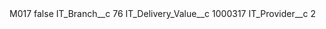 <?xml version="1.0" encoding="UTF-8"?>
<CustomMetadata xmlns="http://soap.sforce.com/2006/04/metadata" xmlns:xsi="http://www.w3.org/2001/XMLSchema-instance" xmlns:xsd="http://www.w3.org/2001/XMLSchema">
    <label>M017</label>
    <protected>false</protected>
    <values>
        <field>IT_Branch__c</field>
        <value xsi:type="xsd:string">76</value>
    </values>
    <values>
        <field>IT_Delivery_Value__c</field>
        <value xsi:type="xsd:string">1000317</value>
    </values>
    <values>
        <field>IT_Provider__c</field>
        <value xsi:type="xsd:string">2</value>
    </values>
</CustomMetadata>
